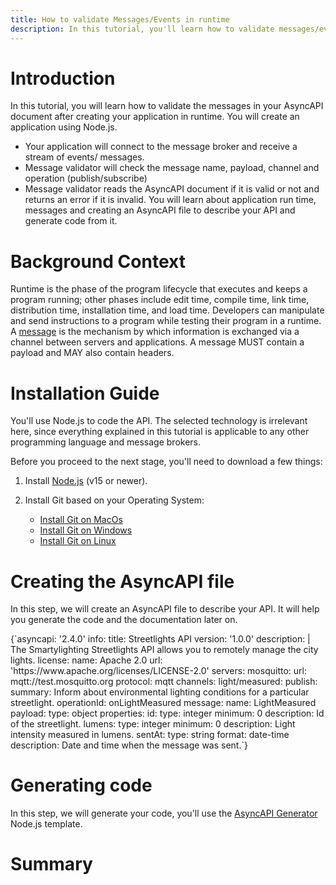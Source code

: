 ```yaml
---
title: How to validate Messages/Events in runtime
description: In this tutorial, you'll learn how to validate messages/events in AsyncAPI in runtime.
---
```


# Introduction

In this tutorial, you will learn how to validate the messages in your AsyncAPI document after creating your application in runtime.
You will create an application using Node.js.
- Your application will connect to the message broker and receive a stream of events/ messages.
- Message validator will check the message name, payload, channel and operation (publish/subscribe)
- Message validator reads the AsyncAPI document if it is valid or not and returns an error if it is invalid.
You will learn about application run time, messages and creating an AsyncAPI file to describe your API and generate code from it.


# Background Context

Runtime is the phase of the program lifecycle that executes and keeps a program running; other phases include edit time, compile time, link time, distribution time, installation time, and load time. Developers can manipulate and send instructions to a program while testing their program in a runtime. 
A [message](https://www.asyncapi.com/docs/reference/specification/v2.4.0#definitionsMessage) is the mechanism by which information is exchanged via a channel between servers and applications. A message MUST contain a payload and MAY also contain headers. 

# Installation Guide

You'll use Node.js to code the API. The selected technology is irrelevant here, since everything explained in this tutorial is applicable to any other programming language and message brokers.

Before you proceed to the next stage, you'll need to download a few things:

1. Install [Node.js](https://nodejs.org/en/download/) (v15 or newer).

2. Install Git based on your Operating System:
    - [Install Git on MacOs](https://git-scm.com/download/mac)
    - [Install Git on Windows](https://git-scm.com/download/win)
    - [Install Git on Linux](https://git-scm.com/download/linux)

# Creating the AsyncAPI file

In this step, we will create an AsyncAPI file to describe your API. It will help you generate the code and the documentation later on.

<CodeBlock>
{`asyncapi: '2.4.0'
info:
  title: Streetlights API
  version: '1.0.0'
  description: |
    The Smartylighting Streetlights API allows you
    to remotely manage the city lights.
  license:
    name: Apache 2.0
    url: 'https://www.apache.org/licenses/LICENSE-2.0'
servers:
  mosquitto:
    url: mqtt://test.mosquitto.org
    protocol: mqtt
channels:
  light/measured:
    publish:
      summary: Inform about environmental lighting conditions for a particular streetlight.
      operationId: onLightMeasured
      message:
        name: LightMeasured
        payload:
          type: object
          properties:
            id:
              type: integer
              minimum: 0
              description: Id of the streetlight.
            lumens:
              type: integer
              minimum: 0
              description: Light intensity measured in lumens.
            sentAt:
              type: string
              format: date-time
              description: Date and time when the message was sent.`}
</CodeBlock>

# Generating code

In this step, we will generate your code, you'll use the [AsyncAPI Generator](https://github.com/asyncapi/generator) Node.js template.

# Summary